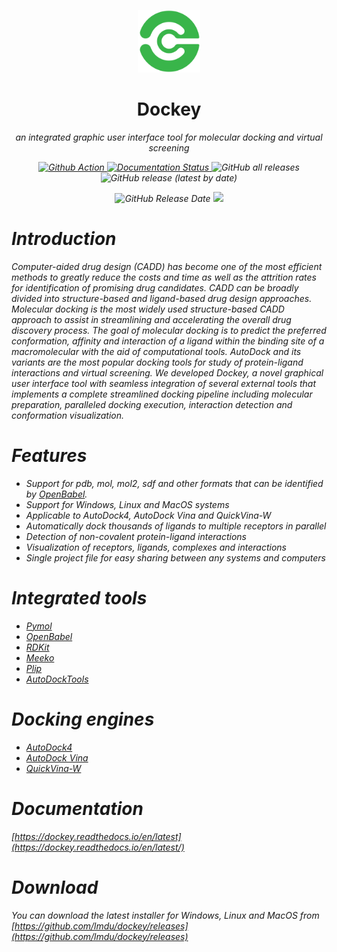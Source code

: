 <p align="center" width="100%">
    <img src="src/icons/logo.svg" width="100">
</p>
<h1 align="center">Dockey</h1>
<p align="center">
    <em>an integrated graphic user interface tool for molecular docking and virtual screening<em>
</p>
<p align="center" width="100%">
    <a href="https://github.com/lmdu/dockey/actions/workflows/build.yml">
        <img src="https://github.com/lmdu/dockey/actions/workflows/build.yml/badge.svg" alt="Github Action">
    </a>
    <a href='https://dockey.readthedocs.io/en/latest/?badge=latest'>
        <img src='https://readthedocs.org/projects/dockey/badge/?version=latest' alt='Documentation Status'>
    </a>
    <img alt="GitHub all releases" src="https://img.shields.io/github/downloads/lmdu/dockey/total">
    <img alt="GitHub release (latest by date)" src="https://img.shields.io/github/v/release/lmdu/dockey">
</p>
<p align="center" width="100%">
    <img alt="GitHub Release Date" src="https://img.shields.io/github/release-date/lmdu/dockey">
    <a href="https://www.codacy.com/gh/lmdu/dockey/dashboard?utm_source=github.com&amp;utm_medium=referral&amp;utm_content=lmdu/dockey&amp;utm_campaign=Badge_Grade">
        <img src="https://app.codacy.com/project/badge/Grade/fc2d54d862f043bfa5ed1bbe34175036"/>
    </a>
</p>

# Introduction

Computer-aided drug design (CADD) has become one of the most efficient methods to greatly reduce the costs and time as well as the attrition rates for identification of promising drug candidates. CADD can be broadly divided into structure-based and ligand-based drug design approaches. Molecular docking is the most widely used structure-based CADD approach to assist in streamlining and accelerating the overall drug discovery process. The goal of molecular docking is to predict the preferred conformation, affinity and interaction of a ligand within the binding site of a macromolecular with the aid of computational tools. AutoDock and its variants are the most popular docking tools for study of protein-ligand interactions and virtual screening. We developed Dockey, a novel graphical user interface tool with seamless integration of several external tools that implements a complete streamlined docking pipeline including molecular preparation, paralleled docking execution, interaction detection and conformation visualization.

# Features

- Support for pdb, mol, mol2, sdf and other formats that can be identified by [OpenBabel](http://openbabel.org/docs/current/FileFormats/Overview.html).
- Support for Windows, Linux and MacOS systems
- Applicable to AutoDock4, AutoDock Vina and QuickVina-W
- Automatically dock thousands of ligands to multiple receptors in parallel
- Detection of non-covalent protein-ligand interactions
- Visualization of receptors, ligands, complexes and interactions
- Single project file for easy sharing between any systems and computers

# Integrated tools

- [Pymol](https://pymol.org)
- [OpenBabel](http://openbabel.org)
- [RDKit](https://www.rdkit.org)
- [Meeko](https://github.com/forlilab/Meeko)
- [Plip](https://github.com/pharmai/plip)
- [AutoDockTools](https://github.com/lmdu/AutoDockTools_py3)

# Docking engines

- [AutoDock4](https://autodock.scripps.edu)
- [AutoDock Vina](https://github.com/ccsb-scripps/AutoDock-Vina)
- [QuickVina-W](https://qvina.github.io/)

# Documentation

[https://dockey.readthedocs.io/en/latest](https://dockey.readthedocs.io/en/latest/)

# Download

You can download the latest installer for Windows, Linux and MacOS from [https://github.com/lmdu/dockey/releases](https://github.com/lmdu/dockey/releases)
